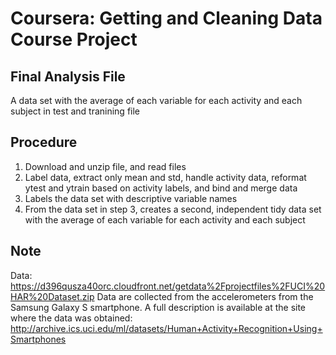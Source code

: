 # Coursera: Getting and Cleaning Data Course Project

## Final Analysis File
A data set with the average of each variable for each activity and each subject in test and tranining file

## Procedure
1. Download and unzip file, and read files 
2. Label data, extract only mean and std, handle activity data, reformat ytest and ytrain based on activity labels, and bind and merge data
3. Labels the data set with descriptive variable names
4. From the data set in step 3, creates a second, independent tidy data set with the average of each variable for each activity and each subject

## Note
Data: https://d396qusza40orc.cloudfront.net/getdata%2Fprojectfiles%2FUCI%20HAR%20Dataset.zip
Data are collected from the accelerometers from the Samsung Galaxy S smartphone. 
A full description is available at the site where the data was obtained:
http://archive.ics.uci.edu/ml/datasets/Human+Activity+Recognition+Using+Smartphones
